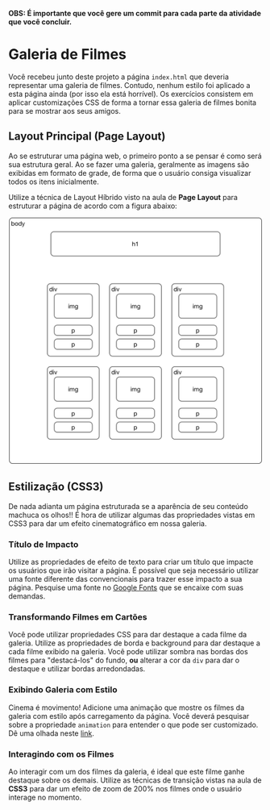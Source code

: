 
**OBS: É importante que você gere um commit para cada parte da atividade que você concluir.**

# Galeria de Filmes

Você recebeu junto deste projeto a página `index.html` que deveria representar uma galeria de filmes. Contudo, nenhum estilo foi aplicado a esta página ainda (por isso ela está horrível). Os exercícios consistem em aplicar customizações CSS de forma a tornar essa galeria de filmes bonita para se mostrar aos seus amigos.

## Layout Principal (Page Layout)

Ao se estruturar uma página web, o primeiro ponto a se pensar é como será sua estrutura geral. Ao se fazer uma galeria, geralmente as imagens são exibidas em formato de grade, de forma que o usuário consiga visualizar todos os itens inicialmente. 

Utilize a técnica de Layout Híbrido visto na aula de **Page Layout** para estruturar a página de acordo com a figura abaixo:

![Estrutura da Página](galeria.png)

## Estilização (CSS3)

De nada adianta um página estruturada se a aparência de seu conteúdo machuca os olhos!! É hora de utilizar algumas das propriedades vistas em CSS3 para dar um efeito cinematográfico em nossa galeria.

### Título de Impacto

Utilize as propriedades de efeito de texto para criar um título que impacte os usuários que irão visitar a página. É possível que seja necessário utilizar uma fonte diferente das convencionais para trazer esse impacto a sua página. Pesquise uma fonte no [Google Fonts](https://fonts.google.com) que se encaixe com suas demandas.

### Transformando Filmes em Cartões

Você pode utilizar propriedades CSS para dar destaque a cada filme da galeria. Utilize as propriedades de borda e background para dar destaque a cada filme exibido na galeria. Você pode utilizar sombra nas bordas dos filmes para "destacá-los" do fundo, **ou**  alterar a cor da `div` para dar o destaque e utilizar bordas arredondadas.

### Exibindo Galeria com Estilo

Cinema é movimento! Adicione uma animação que mostre os filmes da galeria com estilo após carregamento da página. Você deverá pesquisar sobre a propriedade `animation` para entender o que pode ser customizado. Dê uma olhada neste [link](https://www.w3schools.com/cssref/css3_pr_animation.asp).

### Interagindo com os Filmes

Ao interagir com um dos filmes da galeria, é ideal que este filme ganhe destaque sobre os demais. Utilize as técnicas de transição vistas na aula de **CSS3** para dar um efeito de zoom de 200% nos filmes onde o usuário interage no momento.
